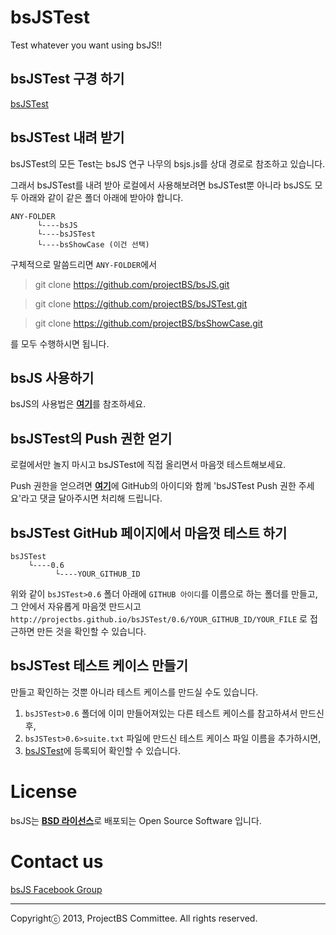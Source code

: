 bsJSTest
===

Test whatever you want using bsJS!!

## bsJSTest 구경 하기

<a href='http://projectbs.github.io/bsJSTest/0.6/' target='_blank'>bsJSTest</a>

## bsJSTest 내려 받기

bsJSTest의 모든 Test는 bsJS 연구 나무의 bsjs.js를 상대 경로로 참조하고 있습니다.

그래서 bsJSTest를 내려 받아 로컬에서 사용해보려면 bsJSTest뿐 아니라 bsJS도 모두 아래와 같이 같은 폴더 아래에 받아야 합니다.

    ANY-FOLDER
          └----bsJS           
          └----bsJSTest
          └----bsShowCase (이건 선택)

구체적으로 말씀드리면 `ANY-FOLDER`에서 

>git clone https://github.com/projectBS/bsJS.git

>git clone https://github.com/projectBS/bsJSTest.git

>git clone https://github.com/projectBS/bsShowCase.git

를 모두 수행하시면 됩니다.


## bsJS 사용하기

bsJS의 사용법은 <a href='https://github.com/projectBS/bsJS/blob/gh-pages/README.md' target='_blank'><b>여기</b></a>를 참조하세요.


## bsJSTest의 Push 권한 얻기

로컬에서만 놀지 마시고 bsJSTest에 직접 올리면서 마음껏 테스트해보세요.

Push 권한을 얻으려면 <a href='https://www.facebook.com/photo.php?fbid=828142343867893' target='_blank'><b>여기</b></a>에 GitHub의 아이디와 함께 'bsJSTest Push 권한 주세요'라고 댓글 달아주시면 처리해 드립니다.


## bsJSTest GitHub 페이지에서 마음껏 테스트 하기

    bsJSTest
        └----0.6
              └----YOUR_GITHUB_ID
        
위와 같이 `bsJSTest>0.6` 폴더 아래에 `GITHUB 아이디`를 이름으로 하는 폴더를 만들고, 그 안에서 자유롭게 마음껏 만드시고 `http://projectbs.github.io/bsJSTest/0.6/YOUR_GITHUB_ID/YOUR_FILE` 로 접근하면 만든 것을 확인할 수 있습니다.


## bsJSTest 테스트 케이스 만들기

만들고 확인하는 것뿐 아니라 테스트 케이스를 만드실 수도 있습니다.

1. `bsJSTest>0.6` 폴더에 이미 만들어져있는 다른 테스트 케이스를 참고하셔서 만드신 후, 
2. `bsJSTest>0.6>suite.txt` 파일에 만드신 테스트 케이스 파일 이름을 추가하시면,
3. <a href='http://projectbs.github.io/bsJSTest/0.6/' target='_blank'>bsJSTest</a>에 등록되어 확인할 수 있습니다.



# License

bsJS는 <a href='http://opensource.org/licenses/BSD-3-Clause' target='_blank'><b>BSD 라이선스</b></a>로 배포되는 Open Source Software 입니다.

# Contact us

<a href='https://www.facebook.com/groups/bs5js/' target='_blank'>bsJS Facebook Group</a>


----------
Copyrightⓒ 2013, ProjectBS Committee. All rights reserved.
